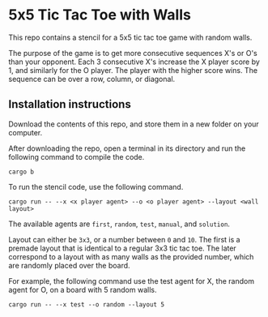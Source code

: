 # 5x5 Tic Tac Toe with Walls

This repo contains a stencil for a 5x5 tic tac toe game with random walls.

The purpose of the game is to get more consecutive sequences X's or O's than
your opponent. Each 3 consecutive X's increase the X player score by 1, and similarly
for the O player. The player with the higher score wins. The sequence can be over
a row, column, or diagonal.

## Installation instructions

Download the contents of this repo, and store them in a new folder on your computer.



After downloading the repo, open a terminal in its directory and run the following command to compile the code.
```
cargo b
```

To run the stencil code, use the following command.
```
cargo run -- --x <x player agent> --o <o player agent> --layout <wall layout>
```

The available agents are `first`, `random`, `test`, `manual`, and `solution`.

Layout can either be `3x3`, or a number between `0` and `10`. The first is a premade
layout that is identical to a regular 3x3 tic tac toe. The later correspond to a layout
with as many walls as the provided number, which are randomly placed over the board.


For example, the following command use the test agent for X, the random agent for O, on a board with 5 random walls.
```
cargo run -- --x test --o random --layout 5
```






